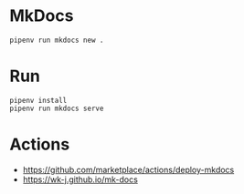 # MkDocs

```
pipenv run mkdocs new .
```

# Run

```
pipenv install
pipenv run mkdocs serve
```

# Actions

- https://github.com/marketplace/actions/deploy-mkdocs
- https://wk-j.github.io/mk-docs